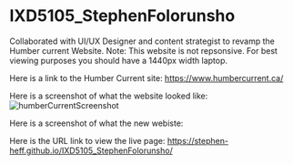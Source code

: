 # IXD5105_StephenFolorunsho

Collaborated with UI/UX Designer and content strategist to revamp the Humber current Website.
Note: This website is not repsonsive. For best viewing purposes you should have a 1440px width laptop.


Here is a link to the Humber Current site:
https://www.humbercurrent.ca/

Here is a screenshot of what the website looked like:
![humberCurrentScreenshot](https://user-images.githubusercontent.com/107089079/217684532-0775f023-1cbe-46a8-b7d2-9c980710e79c.jpg)


Here is a screenshot of what the new webiste:



Here is the URL link to view the live page:
 https://stephen-heff.github.io/IXD5105_StephenFolorunsho/

